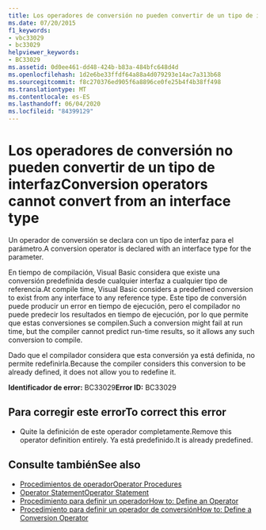 ```yaml
---
title: Los operadores de conversión no pueden convertir de un tipo de interfaz
ms.date: 07/20/2015
f1_keywords:
- vbc33029
- bc33029
helpviewer_keywords:
- BC33029
ms.assetid: 0d0ee461-dd48-424b-b83a-484bfc648d4d
ms.openlocfilehash: 1d2e6be33ffdf64a88a4d079293e14ac7a313b68
ms.sourcegitcommit: f8c270376ed905f6a8896ce0fe25b4f4b38ff498
ms.translationtype: MT
ms.contentlocale: es-ES
ms.lasthandoff: 06/04/2020
ms.locfileid: "84399129"
---
```

# <a name="conversion-operators-cannot-convert-from-an-interface-type"></a><span data-ttu-id="f6eb9-102">Los operadores de conversión no pueden convertir de un tipo de interfaz</span><span class="sxs-lookup"><span data-stu-id="f6eb9-102">Conversion operators cannot convert from an interface type</span></span>
<span data-ttu-id="f6eb9-103">Un operador de conversión se declara con un tipo de interfaz para el parámetro.</span><span class="sxs-lookup"><span data-stu-id="f6eb9-103">A conversion operator is declared with an interface type for the parameter.</span></span>  
  
 <span data-ttu-id="f6eb9-104">En tiempo de compilación, Visual Basic considera que existe una conversión predefinida desde cualquier interfaz a cualquier tipo de referencia.</span><span class="sxs-lookup"><span data-stu-id="f6eb9-104">At compile time, Visual Basic considers a predefined conversion to exist from any interface to any reference type.</span></span> <span data-ttu-id="f6eb9-105">Este tipo de conversión puede producir un error en tiempo de ejecución, pero el compilador no puede predecir los resultados en tiempo de ejecución, por lo que permite que estas conversiones se compilen.</span><span class="sxs-lookup"><span data-stu-id="f6eb9-105">Such a conversion might fail at run time, but the compiler cannot predict run-time results, so it allows any such conversion to compile.</span></span>  
  
 <span data-ttu-id="f6eb9-106">Dado que el compilador considera que esta conversión ya está definida, no permite redefinirla.</span><span class="sxs-lookup"><span data-stu-id="f6eb9-106">Because the compiler considers this conversion to be already defined, it does not allow you to redefine it.</span></span>  
  
 <span data-ttu-id="f6eb9-107">**Identificador de error:** BC33029</span><span class="sxs-lookup"><span data-stu-id="f6eb9-107">**Error ID:** BC33029</span></span>  
  
## <a name="to-correct-this-error"></a><span data-ttu-id="f6eb9-108">Para corregir este error</span><span class="sxs-lookup"><span data-stu-id="f6eb9-108">To correct this error</span></span>  
  
- <span data-ttu-id="f6eb9-109">Quite la definición de este operador completamente.</span><span class="sxs-lookup"><span data-stu-id="f6eb9-109">Remove this operator definition entirely.</span></span> <span data-ttu-id="f6eb9-110">Ya está predefinido.</span><span class="sxs-lookup"><span data-stu-id="f6eb9-110">It is already predefined.</span></span>  
  
## <a name="see-also"></a><span data-ttu-id="f6eb9-111">Consulte también</span><span class="sxs-lookup"><span data-stu-id="f6eb9-111">See also</span></span>

- [<span data-ttu-id="f6eb9-112">Procedimientos de operador</span><span class="sxs-lookup"><span data-stu-id="f6eb9-112">Operator Procedures</span></span>](../programming-guide/language-features/procedures/operator-procedures.md)
- [<span data-ttu-id="f6eb9-113">Operator Statement</span><span class="sxs-lookup"><span data-stu-id="f6eb9-113">Operator Statement</span></span>](../language-reference/statements/operator-statement.md)
- [<span data-ttu-id="f6eb9-114">Procedimiento para definir un operador</span><span class="sxs-lookup"><span data-stu-id="f6eb9-114">How to: Define an Operator</span></span>](../programming-guide/language-features/procedures/how-to-define-an-operator.md)
- [<span data-ttu-id="f6eb9-115">Procedimiento para definir un operador de conversión</span><span class="sxs-lookup"><span data-stu-id="f6eb9-115">How to: Define a Conversion Operator</span></span>](../programming-guide/language-features/procedures/how-to-define-a-conversion-operator.md)
